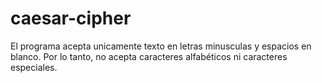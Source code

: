 # caesar-cipher
El programa acepta unicamente texto en letras minusculas y espacios en blanco. Por lo tanto, no acepta caracteres alfabéticos ni caracteres especiales.
